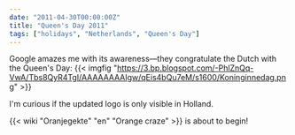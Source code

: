 ```yaml
---
date: "2011-04-30T00:00:00Z"
title: "Queen's Day 2011"
tags: ["holidays", "Netherlands", "Queen's Day"]
---
```


Google amazes me with its awareness—they congratulate the Dutch with the Queen's Day:
{{< imgfig "https://3.bp.blogspot.com/-PhlZnQq-VwA/Tbs8QyR4TgI/AAAAAAAAIgw/qEis4bQu7eM/s1600/Koninginnedag.png" >}}

<!--more-->

I'm curious if the updated logo is only visible in Holland.

{{< wiki "Oranjegekte" "en" "Orange craze" >}} is about to begin!
